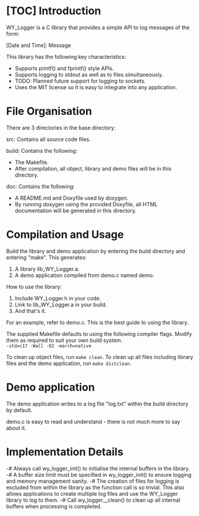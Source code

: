 [TOC]
Introduction
============
WY_Logger is a C library that provides a simple API to log messages of the form:

\[Date and Time\]: Message

This library has the following key characteristics:
- Supports printf() and fprintf() style APIs.
- Supports logging to stdout as well as to files simultaneously.
- TODO: Planned future support for logging to sockets.  
- Uses the MIT license so it is easy to integrate into any application.

File Organisation
=================
There are 3 directories in the base directory: 

src: Contains all source code files. <br>

build: Contains the following:
- The Makefile. 
- After compilation, all object, library and demo files will be in this directory. 

doc: Contains the following:
- A README.md and Doxyfile used by doxygen.
- By running doxygen using the provided Doxyfile, all HTML documentation will be generated in this directory.

Compilation and Usage
=====================
Build the library and demo application by entering the build directory and entering "make". This generates:
1. A library lib_WY_Logger.a.
2. A demo application compiled from demo.c named demo.

How to use the library:
1. Include WY_Logger.h in your code. 
2. Link to lib_WY_Logger.a in your build.
3. And that's it.

For an example, refer to demo.c. This is the best guide to using the library.

The supplied Makefile defaults to using the following compiler flags. Modify them as required to suit your own build system.<br>
`-std=c17 -Wall -O2 -march=native`

To clean up object files, run `make clean`. To clean up all files including library files and the demo application, run `make distclean`.

Demo application
================
The demo application writes to a log file "log.txt" within the build directory by default.

demo.c is easy to read and understand - there is not much more to say about it.

Implementation Details
======================
 
-# Always call wy_logger_init() to initialise the internal buffers in the library.
-# A buffer size limit must be specified in wy_logger_init() to ensure logging and memory management sanity.
-# The creation of files for logging is excluded from within the library as the function call is so trivial. This also allows applications to create multiple log files and use the WY_Logger library to log to them.
-# Call wy_logger__clean() to clean up all internal buffers when processing is completed.
